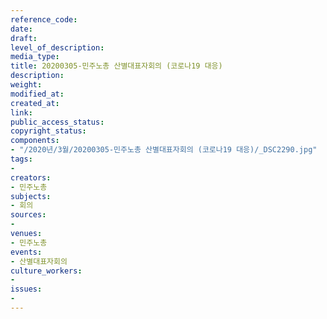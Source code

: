 ```yaml
---
reference_code: 
date: 
draft: 
level_of_description: 
media_type: 
title: 20200305-민주노총 산별대표자회의 (코로나19 대응)
description: 
weight: 
modified_at: 
created_at: 
link: 
public_access_status: 
copyright_status: 
components:
- "/2020년/3월/20200305-민주노총 산별대표자회의 (코로나19 대응)/_DSC2290.jpg"
tags:
- 
creators:
- 민주노총
subjects:
- 회의
sources:
- 
venues:
- 민주노총
events:
- 산별대표자회의
culture_workers:
- 
issues:
- 
---
```

